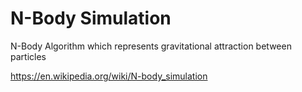 # N-Body Simulation

N-Body Algorithm which represents gravitational attraction between particles


https://en.wikipedia.org/wiki/N-body_simulation